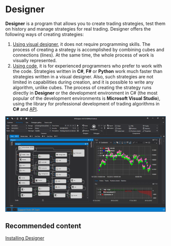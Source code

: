 # Designer

**Designer** is a program that allows you to create trading strategies, test them on history and manage strategies for real trading. Designer offers the following ways of creating strategies: 

1. [Using visual designer](designer/strategies/using_visual_designer.md), it does not require programming skills. The process of creating a strategy is accomplished by combining cubes and connections (lines). At the same time, the whole process of work is visually represented.
2. [Using code](designer/strategies/using_code.md), it is for experienced programmers who prefer to work with the code. Strategies written in **C#**, **F#** or **Python** work much faster than strategies written in a visual designer. Also, such strategies are not limited in capabilities during creation, and it is possible to write any algorithm, unlike cubes. The process of creating the strategy runs directly in **Designer** or the development environment in C\# (the most popular of the development environments is **Microsoft Visual Studio**), using the library for professional development of trading algorithms in **C\#** and [API](api.md).

![StockSharpTitle 0](../images/StockSharpTitle_0.png)

## Recommended content

[Installing Designer](designer/installing_designer.md)
